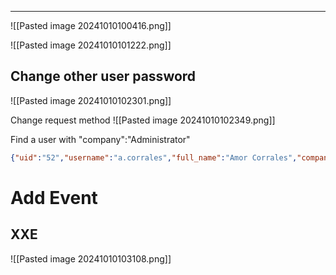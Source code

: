 ___

![[Pasted image 20241010100416.png]]

![[Pasted image 20241010101222.png]]

## Change other user password

![[Pasted image 20241010102301.png]]

Change request method
![[Pasted image 20241010102349.png]]

Find a user with "company":"Administrator"

```json
{"uid":"52","username":"a.corrales","full_name":"Amor Corrales","company":"Administrator"}
```

# Add Event
## XXE

![[Pasted image 20241010103108.png]]

